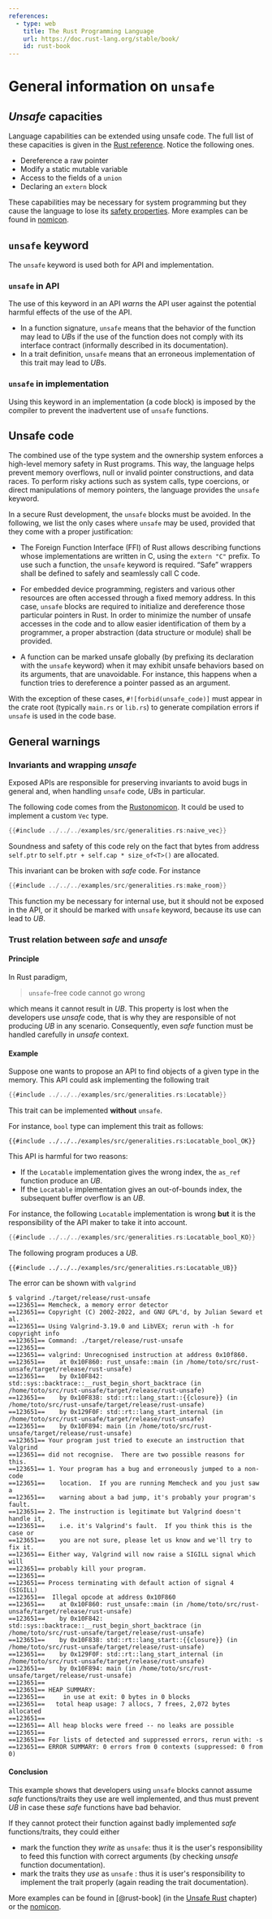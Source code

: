 ```yaml
---
references:
  - type: web
    title: The Rust Programming Language
    url: https://doc.rust-lang.org/stable/book/
    id: rust-book
---
```


# General information on `unsafe`

## *Unsafe* capacities

Language capabilities can be extended using unsafe code. The full list of these capacities is given in the [Rust reference](https://doc.rust-lang.org/reference/unsafety.html). Notice the following ones.

* Dereference a raw pointer
* Modify a static mutable variable
* Access to the fields of a `union`
* Declaring an `extern` block

These capabilities may be necessary for system programming but they cause the language to lose its [safety properties](../guarantees.md#language-guarantees). More examples can be found in [nomicon](https://doc.rust-lang.org/nomicon/what-unsafe-does.html).

## `unsafe` keyword

The `unsafe` keyword is used both for API and implementation.

### `unsafe` in API

The use of this keyword in an API *warns* the API user against the potential harmful effects of the use of the API.

* In a function signature, `unsafe` means that the behavior of the function may lead to *UB*s if the use of the function does not comply with its interface contract (informally described in its documentation).
* In a trait definition, `unsafe` means that an erroneous implementation of this trait may lead to *UB*s.

### `unsafe` in implementation

Using this keyword in an implementation (a code block) is imposed by the compiler to prevent the inadvertent use of `unsafe` functions.

## Unsafe code

The combined use of the type system and the ownership system
enforces a high-level memory safety in Rust programs. This way, the language helps prevent memory overflows, null or invalid pointer constructions, and data
races.
To perform risky actions such as system calls, type coercions, or direct
manipulations of memory pointers, the language provides the `unsafe` keyword.

<div class="reco" id="LANG-UNSAFE" type="Rule" title="Don't use unsafe blocks">

In a secure Rust development, the `unsafe` blocks must be avoided. In the following,
we list the only cases where `unsafe` may be used, provided that they come
with a proper justification:

 - The Foreign Function Interface (FFI) of Rust allows describing
 functions whose implementations are written in C, using the `extern "C"`
 prefix. To use such a function, the `unsafe` keyword is required. “Safe”
 wrappers shall be defined to safely and seamlessly call C code.

 - For embedded device programming, registers and various other resources are
 often accessed through a fixed memory address. In this case, `unsafe` blocks
 are required to initialize and dereference those particular pointers in Rust.
 In order to minimize the number of unsafe accesses in the code and to allow
 easier identification of them by a programmer, a proper abstraction (data
 structure or module) shall be provided.

 - A function can be marked unsafe globally (by prefixing its declaration with
 the `unsafe` keyword) when it may exhibit unsafe behaviors based on its
 arguments, that are unavoidable. For instance, this happens when a function
 tries to dereference a pointer passed as an argument.

With the exception of these cases, `#![forbid(unsafe_code)]` must appear in
the crate root (typically `main.rs` or `lib.rs`) to generate compilation
errors if `unsafe` is used in the code base.

</div>

## General warnings 

### Invariants and wrapping *unsafe*

Exposed APIs are responsible for preserving invariants to avoid bugs in general and, when handling `unsafe` code, *UB*s in particular.

The following code comes from the [Rustonomicon](https://doc.rust-lang.org/nomicon/working-with-unsafe.html).
It could be used to implement a custom `Vec` type.

```rust
{{#include ../../../examples/src/generalities.rs:naive_vec}}
```

Soundness and safety of this code rely on the fact that bytes from address `self.ptr` to `self.ptr + self.cap * size_of<T>()` are allocated.

This invariant can be broken with *safe* code. For instance

```rust
{{#include ../../../examples/src/generalities.rs:make_room}}
```

This function my be necessary for internal use, but it should not be exposed in the API, or it should be marked with `unsafe` keyword, because its use can lead to *UB*.

### Trust relation between *safe* and *unsafe*

#### Principle

In Rust paradigm, 

> `unsafe`-free code cannot go wrong

which means it cannot result in *UB*.
This property is lost when the developers use *unsafe* code, that is why they are responsible of not producing *UB* in any scenario.
Consequently, even *safe* function must be handled carefully in *unsafe* context.

#### Example

Suppose one wants to propose an API to find objects of a given type in the memory.
This API could ask implementing the following trait

```rust
{{#include ../../../examples/src/generalities.rs:Locatable}}
```

This trait can be implemented **without** `unsafe`.

For instance, `bool` type can implement this trait as follows:

```rust,ignore align
{{#include ../../../examples/src/generalities.rs:Locatable_bool_OK}}
```

<div class="warning">

This API is harmful for two reasons:

* If the `Locatable` implementation gives the wrong index, the `as_ref` function produce an *UB*.
* If the `Locatable` implementation gives an out-of-bounds index, the subsequent buffer overflow is an *UB*.

</div>

For instance, the following `Locatable` implementation is wrong **but** it is the responsibility of the API maker to take it into account.

```rust align
{{#include ../../../examples/src/generalities.rs:Locatable_bool_KO}}
```

The following program produces a *UB*.

```rust,ignore align
{{#include ../../../examples/src/generalities.rs:Locatable_UB}}
```

The error can be shown with `valgrind`

```
$ valgrind ./target/release/rust-unsafe
==123651== Memcheck, a memory error detector
==123651== Copyright (C) 2002-2022, and GNU GPL'd, by Julian Seward et al.
==123651== Using Valgrind-3.19.0 and LibVEX; rerun with -h for copyright info
==123651== Command: ./target/release/rust-unsafe
==123651== 
==123651== valgrind: Unrecognised instruction at address 0x10f860.
==123651==    at 0x10F860: rust_unsafe::main (in /home/toto/src/rust-unsafe/target/release/rust-unsafe)
==123651==    by 0x10F842: std::sys::backtrace::__rust_begin_short_backtrace (in /home/toto/src/rust-unsafe/target/release/rust-unsafe)
==123651==    by 0x10F838: std::rt::lang_start::{{closure}} (in /home/toto/src/rust-unsafe/target/release/rust-unsafe)
==123651==    by 0x129F0F: std::rt::lang_start_internal (in /home/toto/src/rust-unsafe/target/release/rust-unsafe)
==123651==    by 0x10F894: main (in /home/toto/src/rust-unsafe/target/release/rust-unsafe)
==123651== Your program just tried to execute an instruction that Valgrind
==123651== did not recognise.  There are two possible reasons for this.
==123651== 1. Your program has a bug and erroneously jumped to a non-code
==123651==    location.  If you are running Memcheck and you just saw a
==123651==    warning about a bad jump, it's probably your program's fault.
==123651== 2. The instruction is legitimate but Valgrind doesn't handle it,
==123651==    i.e. it's Valgrind's fault.  If you think this is the case or
==123651==    you are not sure, please let us know and we'll try to fix it.
==123651== Either way, Valgrind will now raise a SIGILL signal which will
==123651== probably kill your program.
==123651== 
==123651== Process terminating with default action of signal 4 (SIGILL)
==123651==  Illegal opcode at address 0x10F860
==123651==    at 0x10F860: rust_unsafe::main (in /home/toto/src/rust-unsafe/target/release/rust-unsafe)
==123651==    by 0x10F842: std::sys::backtrace::__rust_begin_short_backtrace (in /home/toto/src/rust-unsafe/target/release/rust-unsafe)
==123651==    by 0x10F838: std::rt::lang_start::{{closure}} (in /home/toto/src/rust-unsafe/target/release/rust-unsafe)
==123651==    by 0x129F0F: std::rt::lang_start_internal (in /home/toto/src/rust-unsafe/target/release/rust-unsafe)
==123651==    by 0x10F894: main (in /home/toto/src/rust-unsafe/target/release/rust-unsafe)
==123651== 
==123651== HEAP SUMMARY:
==123651==     in use at exit: 0 bytes in 0 blocks
==123651==   total heap usage: 7 allocs, 7 frees, 2,072 bytes allocated
==123651== 
==123651== All heap blocks were freed -- no leaks are possible
==123651== 
==123651== For lists of detected and suppressed errors, rerun with: -s
==123651== ERROR SUMMARY: 0 errors from 0 contexts (suppressed: 0 from 0)
```

#### Conclusion

This example shows that developers using `unsafe` blocks 
cannot assume *safe* functions/traits they
use are well implemented, and thus must prevent *UB* 
in case these *safe* functions have bad behavior.

If they cannot protect their function against badly implemented *safe* functions/traits, they could either

* mark the function they *write* as `unsafe`: thus it is the user's responsibility to feed this function with correct arguments (by checking *unsafe* function documentation).
* mark the traits they *use* as `unsafe` : thus it is user's responsibility to implement the trait properly (again reading the trait documentation).

More examples can be found in [@rust-book] (in the [Unsafe Rust](https://doc.rust-lang.org/book/ch20-01-unsafe-rust.html) chapter) or the [nomicon](https://doc.rust-lang.org/nomicon/safe-unsafe-meaning.html).